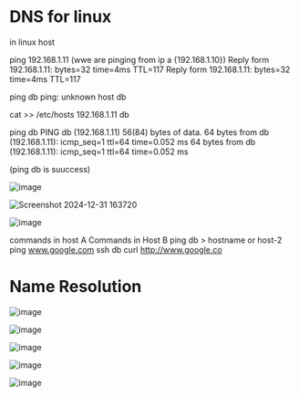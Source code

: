 # DNS for linux

in linux host

ping 192.168.1.11 (wwe are pinging from ip a {192.168.1.10})
Reply form 192.168.1.11: bytes=32 time=4ms TTL=117
Reply form 192.168.1.11: bytes=32 time=4ms TTL=117

ping db
ping: unknown host db


cat >> /etc/hosts
192.168.1.11       db


ping db
PING db (192.168.1.11) 56(84) bytes of data.
64 bytes from db (192.168.1.11): icmp_seq=1 ttl=64 time=0.052 ms
64 bytes from db (192.168.1.11): icmp_seq=1 ttl=64 time=0.052 ms

(ping db is suuccess)


![image](https://github.com/user-attachments/assets/97c34109-e78c-4c9d-aee5-7555c07d2df8)

![Screenshot 2024-12-31 163720](https://github.com/user-attachments/assets/7c7094c6-e22d-42c8-8282-237ef78399b3)

![image](https://github.com/user-attachments/assets/c4436520-de30-4cc9-9439-a497c2bd6f04)

commands in host A                              Commands in Host B
ping db                                         > hostname
or                                              host-2
ping www.google.com
ssh db
curl http://www.google.co

# Name Resolution
![image](https://github.com/user-attachments/assets/3aedfbb1-8a77-4f03-8e64-3055799a655c)

![image](https://github.com/user-attachments/assets/98cc2cff-d04c-4029-9195-7689b142a167)

![image](https://github.com/user-attachments/assets/b2e9215d-c7e8-45fc-9214-c67669f06306)

![image](https://github.com/user-attachments/assets/a73f22d2-71fe-427b-9b81-96e6d532fa75)

![image](https://github.com/user-attachments/assets/099fddc3-0ffd-44f9-9fba-f3203c01a6fb)
